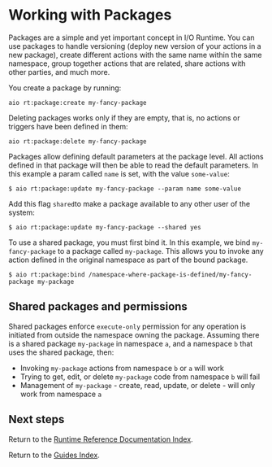# Working with Packages

Packages are a simple and yet important concept in I/O Runtime. You can use packages to handle versioning (deploy new version of your actions in a new package), create different actions with the same name within the same namespace, group together actions that are related, share actions with other parties, and much more.

You create a package by running:

```
aio rt:package:create my-fancy-package 
```

Deleting packages works only if they are empty, that is, no actions or triggers have been defined in them:

```
aio rt:package:delete my-fancy-package
```

Packages allow defining default parameters at the package level. All actions defined in that package will then be able to read the default parameters. In this example a param called `name` is set, with the value `some-value`:

```
$ aio rt:package:update my-fancy-package --param name some-value
```

Add this flag `shared`to make a package available to any other user of the system:

```
$ aio rt:package:update my-fancy-package --shared yes
```

To use a shared package, you must first bind it. In this example, we bind `my-fancy-package` to a package called `my-package`. This allows you to invoke any action defined in the original namespace as part of the bound package.

```
$ aio rt:package:bind /namespace-where-package-is-defined/my-fancy-package my-package
```

## Shared packages and permissions

Shared packages enforce `execute-only` permission for any operation is initiated from outside the namespace owning the package. Assuming there is a shared package `my-package` in namespace `a`, and a namespace `b` that uses the shared package, then:

* Invoking `my-package` actions from namespace `b` or `a` will work
* Trying to get, edit, or delete `my-package` code from namespace `b` will fail
* Management of `my-package` -  create, read, update, or delete - will only work from namespace `a`

## Next steps

Return to the [Runtime Reference Documentation Index](index.md).

Return to the [Guides Index](../../index.md).